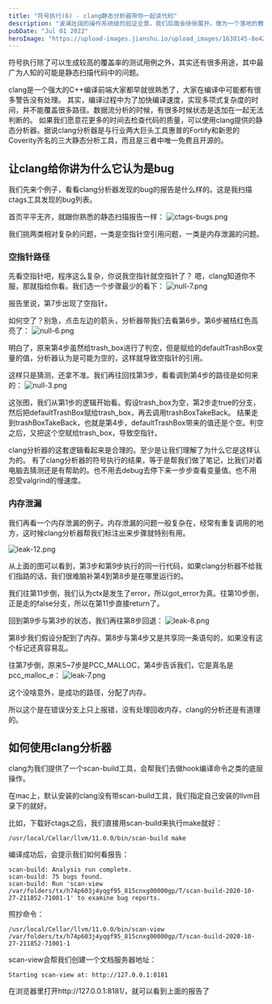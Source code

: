 ```yaml
---
title: "符号执行(6) - clang静态分析器带你一起读代码"
description: "波澜壮阔的操作系统级的验证全景，我们后面会徐徐展开。做为一个落地的教程，我们千里之行始于足下，先从Isabelle/HOL工具的使用开始说起。"
pubDate: "Jul 01 2022"
heroImage: "https://upload-images.jianshu.io/upload_images/1638145-8e4275af60afb16e.png?imageMogr2/auto-orient/strip%7CimageView2/2/w/1240"
---
```


符号执行除了可以生成较高的覆盖率的测试用例之外，其实还有很多用途，其中最广为人知的可能是静态扫描代码中的问题。

clang是一个强大的C++编译前端大家都早就很熟悉了，大家在编译中可能都有很多警告没有处理。
其实，编译过程中为了加快编译速度，实现多项式复杂度的时间，并不能覆盖很多路径。数据流分析的时候，有很多时候状态是迭加在一起无法判断的。
如果我们愿意花更多的时间去检查代码的质量，可以使用clang提供的静态分析器。据说clang分析器是与行业两大巨头工具惠普的Fortify和新思的Coverity齐名的三大静态分析工具，而且是三者中唯一免费且开源的。

## 让clang给你讲为什么它认为是bug

我们先来个例子，看看clang分析器发现的bug的报告是什么样的。这是我扫描ctags工具发现的bug列表。

首页平平无齐，就跟你熟悉的静态扫描报告一样：
![ctags-bugs.png](https://upload-images.jianshu.io/upload_images/1638145-21a0eb3cac6287ba.png?imageMogr2/auto-orient/strip%7CimageView2/2/w/1240)

我们挑两类相对复杂的问题，一类是空指针空引用问题，一类是内存泄漏的问题。

### 空指针路径

先看空指针吧，程序这么复杂，你说我空指针就空指针了？
嗯，clang知道你不服，那就指给你看。我们选一个步骤最少的看下：
![null-7.png](https://upload-images.jianshu.io/upload_images/1638145-a97e0efb7e60b36b.png?imageMogr2/auto-orient/strip%7CimageView2/2/w/1240)

报告里说，第7步出现了空指针。

如何空了？别急，点击左边的箭头，分析器带我们去看第6步。第6步被桔红色高亮了：
![null-6.png](https://upload-images.jianshu.io/upload_images/1638145-c4d96a277a88453e.png?imageMogr2/auto-orient/strip%7CimageView2/2/w/1240)

明白了，原来第4步虽然给trash_box进行了判空，但是赋给的defaultTrashBox变量的值，分析器认为是可能为空的，这样就导致空指针的引用。

这样只是猜测，还拿不准。我们再往回找第3步，看看调到第4步的路径是如何来的：
![null-3.png](https://upload-images.jianshu.io/upload_images/1638145-1e59961fa762805b.png?imageMogr2/auto-orient/strip%7CimageView2/2/w/1240)

这张图，我们从第1步的逻辑开始看。假设trash_box为空，第2步走true的分支，然后把defaultTrashBox赋给trash_box，再去调用trashBoxTakeBack。
结果走到trashBoxTakeBack，也就是第4步，defaultTrashBox带来的值还是个空。判空之后，又把这个空赋给trash_box，导致空指针。

clang分析器的这套逻辑看起来是合理的。至少是让我们理解了为什么它是这样认为的。
有了clang分析器的符号执行的结果，等于是帮我们做了笔记，比我们对着电脑去猜测还是有帮助的。也不用去debug去停下来一步步查看变量值。也不用忍受valgrind的慢速度。

### 内存泄漏

我们再看一个内存泄漏的例子。内存泄漏的问题一般复杂在，经常有重复调用的地方，这时候clang分析器帮我们标注出来步骤就特别有用。

![leak-12.png](https://upload-images.jianshu.io/upload_images/1638145-f4f1fe926fc1d4aa.png?imageMogr2/auto-orient/strip%7CimageView2/2/w/1240)

从上面的图可以看到，第3步和第9步执行的同一行代码，如果clang分析器不给我们指路的话，我们很难脑补第4到第8步是在哪里运行的。

我们往第11步倒，我们认为ctx是发生了error，所以got_error为真。往第10步倒，正是走的false分支，所以在第11步直接return了。

回到第9步与第3步的状态，我们再往第8步回退：
![leak-8.png](https://upload-images.jianshu.io/upload_images/1638145-305cd28a476e4222.png?imageMogr2/auto-orient/strip%7CimageView2/2/w/1240)

第8步我们假设分配到了内存。第8步与第4步又是共享同一条语句的，如果没有这个标记还真容易乱。

往第7步倒，原来5~7步是PCC_MALLOC，第4步告诉我们，它是真名是pcc_malloc_e：
![leak-7.png](https://upload-images.jianshu.io/upload_images/1638145-6c174c57609dcbad.png?imageMogr2/auto-orient/strip%7CimageView2/2/w/1240)

这个没啥意外，是成功的路径，分配了内存。

所以这个是在错误分支上只上报错，没有处理回收内存，clang的分析还是有道理的。

## 如何使用clang分析器

clang为我们提供了一个scan-build工具，会帮我们去做hook编译命令之类的底层操作。

在mac上，默认安装的clang没有带scan-build工具，我们指定自己安装的llvm目录下的就好。

比如，下载好ctags之后，我们直接用scan-build来执行make就好：
```
/usr/local/Cellar/llvm/11.0.0/bin/scan-build make
```
编译成功后，会提示我们如何看报告：
```
scan-build: Analysis run complete.
scan-build: 75 bugs found.
scan-build: Run 'scan-view /var/folders/tx/h74p603j4yqgf95_815cnxg00000gp/T/scan-build-2020-10-27-211852-71001-1' to examine bug reports.
```

照抄命令：
```
/usr/local/Cellar/llvm/11.0.0/bin/scan-view /var/folders/tx/h74p603j4yqgf95_815cnxg00000gp/T/scan-build-2020-10-27-211852-71001-1
```

scan-view会帮我们创建一个文档服务器地址：
```
Starting scan-view at: http://127.0.0.1:8181
```

在浏览器里打开http://127.0.0.1:8181/，就可以看到上面的报告了
